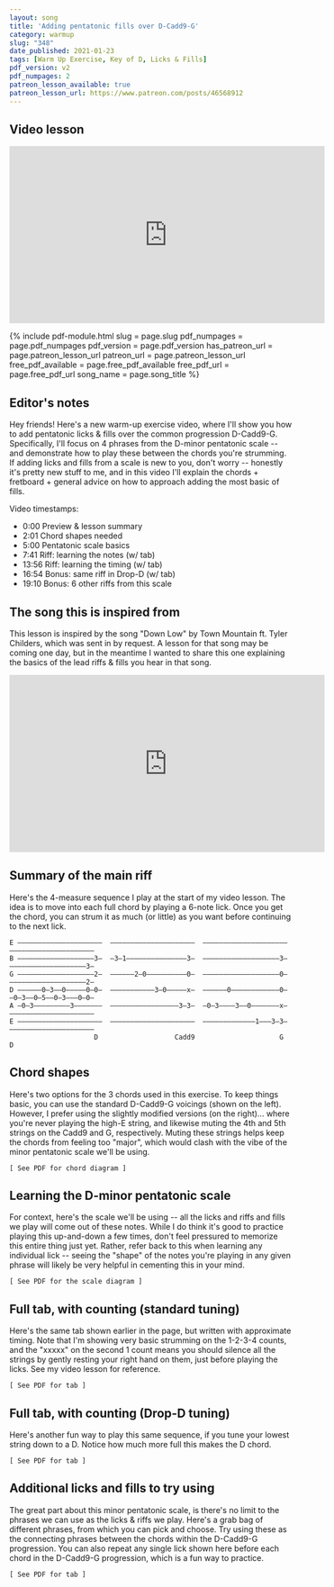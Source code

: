 ```yaml
---
layout: song
title: 'Adding pentatonic fills over D-Cadd9-G'
category: warmup
slug: "348"
date_published: 2021-01-23
tags: [Warm Up Exercise, Key of D, Licks & Fills]
pdf_version: v2
pdf_numpages: 2
patreon_lesson_available: true
patreon_lesson_url: https://www.patreon.com/posts/46568912
---
```




## Video lesson

<iframe width="560" height="315" src="https://www.youtube.com/embed/EeWS6jYwpiE" frameborder="0" allow="accelerometer; autoplay; encrypted-media; gyroscope; picture-in-picture" allowfullscreen></iframe>

{% include pdf-module.html slug = page.slug pdf_numpages = page.pdf_numpages pdf_version = page.pdf_version has_patreon_url = page.patreon_lesson_url patreon_url = page.patreon_lesson_url free_pdf_available = page.free_pdf_available free_pdf_url = page.free_pdf_url song_name = page.song_title %}

## Editor's notes

Hey friends! Here's a new warm-up exercise video, where I'll show you how to add pentatonic licks & fills over the common progression D-Cadd9-G. Specifically, I'll focus on 4 phrases from the D-minor pentatonic scale -- and demonstrate how to play these between the chords you're strumming. If adding licks and fills from a scale is new to you, don't worry -- honestly it's pretty new stuff to me, and in this video I'll explain the chords + fretboard + general advice on how to approach adding the most basic of fills.

Video timestamps:

- 0:00 Preview & lesson summary
- 2:01 Chord shapes needed
- 5:00 Pentatonic scale basics
- 7:41 Riff: learning the notes (w/ tab)
- 13:56 Riff: learning the timing (w/ tab)
- 16:54 Bonus: same riff in Drop-D (w/ tab)
- 19:10 Bonus: 6 other riffs from this scale

## The song this is inspired from

This lesson is inspired by the song "Down Low" by Town Mountain ft. Tyler Childers, which was sent in by request. A lesson for that song may be coming one day, but in the meantime I wanted to share this one explaining the basics of the lead riffs & fills you hear in that song.
<!-- https://www.youtube.com/watch?v=Z2a1W-htfoA -->

<iframe width="560" height="315" src="https://www.youtube.com/embed/Z2a1W-htfoA" frameborder="0" allow="accelerometer; autoplay; encrypted-media; gyroscope; picture-in-picture" allowfullscreen></iframe>

## Summary of the main riff

Here's the 4-measure sequence I play at the start of my video lesson. The idea is to move into each full chord by playing a 6-note lick. Once you get the chord, you can strum it as much (or little) as you want before continuing to the next lick.

    E –––––––––––––––––––––  –––––––––––––––––––––  –––––––––––––––––––––  –––––––––––––––––––––
    B –––––––––––––––––––3–  –3–1–––––––––––––––3–  –––––––––––––––––––3–  –––––––––––––––––––3–
    G –––––––––––––––––––2–  ––––––2–0––––––––––0–  –––––––––––––––––––0–  –––––––––––––––––––2–
    D ––––––0–3––0–––––0–0–  –––––––––––3–0–––––x–  ––––––0––––––––––––0–  –0–3––0–5––0–3–––0–0–
    A –0–3–––––––––3–––––––  –––––––––––––––––3–3–  –0–3––––3––0–––––––x–  –––––––––––––––––––––
    E –––––––––––––––––––––  –––––––––––––––––––––  –––––––––––––1–––3–3–  –––––––––––––––––––––
                         D                   Cadd9                     G                      D  

## Chord shapes

Here's two options for the 3 chords used in this exercise. To keep things basic, you can use the standard D-Cadd9-G voicings (shown on the left). However, I prefer using the slightly modified versions (on the right)... where you're never playing the high-E string, and likewise muting the 4th and 5th strings on the Cadd9 and G, respectively. Muting these strings helps keep the chords from feeling too "major", which would clash with the vibe of the minor pentatonic scale we'll be using.

    [ See PDF for chord diagram ]

## Learning the D-minor pentatonic scale

For context, here's the scale we'll be using -- all the licks and riffs and fills we play will come out of these notes. While I do think it's good to practice playing this up-and-down a few times, don't feel pressured to memorize this entire thing just yet. Rather, refer back to this when learning any individual lick -- seeing the "shape" of the notes you're playing in any given phrase will likely be very helpful in cementing this in your mind.

    [ See PDF for the scale diagram ]


## Full tab, with counting (standard tuning)

Here's the same tab shown earlier in the page, but written with approximate timing. Note that I'm showing very basic strumming on the 1-2-3-4 counts, and the "xxxxx" on the second 1 count means you should silence all the strings by gently resting your right hand on them, just before playing the licks. See my video lesson for reference.

    [ See PDF for tab ]

<!-- E ||––––––––––––––––––––––––––––––––––|–––––––––––––––––––––––––––––––––––|–
B ||––––––3–––––––3–––x–3–1–––––––––––|––––––3–––––––3–––x––––––––––––––––|–
G ||––––––2–––––––2–––x–––––2–0–––––––|––––––0–––––––0–––x––––––––––––––––|–
D ||––0–––0–––0–––0–––x–––––––––3–0–––|––-–––x–––––––x–––x–––––0––––––––––|–
A ||––––––––––––––––––––––––––––––––––|––3–––3–––3–––3–––x–0–3–––3–0––––––|–
E ||––––––––––––––––––––––––––––––––––|––––––––––––––––––––––––––––––1––––|–  
          D                                Cadd9                              
      1 + 2 + 3 + 4 + 1 + 2 + 3 + 4 +    1 + 2 + 3 + 4 + 1 + 2 + 3 + 4 +     

  –|––––––––––––––––––––––––––––––––––|–––––––––––––––––––––––––––––––––––||
  –|––––––3–––––––3–––x–––––––––––––––|––––––3–––––––3–––x––––––––––––––––||
  –|––––––0–––––––0–––x–––––––––––––––|––––––2–––––––2–––x––––––––––––––––||
  –|––––––0–––––––0–––x–0–3–0–5–0–3–––|––0–––0–––0–––0–––x–––––0–3–0––––––||
  –|––––––x–––––––x–––x–––––––––––––––|––––––––––––––––––––0–3–––––––3––––||
  –|––3–––3–––3–––3–––x–––––––––––––––|–––––––––––––––––––––––––––––––––––||
          G                                  D
      1 + 2 + 3 + 4 + 1 + 2 + 3 + 4 +    1 + 2 + 3 + 4 + 1 + 2 + 3 + 4 +   -->


## Full tab, with counting (Drop-D tuning)

Here's another fun way to play this same sequence, if you tune your lowest string down to a D. Notice how much more full this makes the D chord.

    [ See PDF for tab ]

<!-- E ||––––––––––––––––––––––––––––––––––|–––––––––––––––––––––––––––––––––––|–
B ||––––––3–––––––3–––x–3–1–––––––––––|––––––3–––––––3–––x––––––––––––––––|–
G ||––––––2–––––––2–––x–––––2–0–––––––|––––––0–––––––0–––x––––––––––––––––|–
D ||––––––0–––––––0–––x–––––––––3–0–––|––-–––x–––––––x–––x–––––0––––––––––|–
A ||––––––0–––––––0–––x–––––––––––––––|––3–––3–––3–––3–––x–0–3–––3–0––––––|–
D ||––0–––0–––0–––0–––x–––––––––––––––|––––––––––––––––––––––––––––––3––––|–  
          D                                Cadd9                              
      1 + 2 + 3 + 4 + 1 + 2 + 3 + 4 +    1 + 2 + 3 + 4 + 1 + 2 + 3 + 4 +     

  –|––––––––––––––––––––––––––––––––––|–––––––––––––––––––––––––––––––––––||
  –|––––––3–––––––3–––x–––––––––––––––|––––––3–––––––3–––x––––––––––––––––||
  –|––––––0–––––––0–––x–––––––––––––––|––––––2–––––––2–––x––––––––––––––––||
  –|––––––0–––––––0–––x–––––––––––––––|––––––0–––––––0–––x–––––0–3–0––––––||
  –|––––––x–––––––x–––x–––––––––––––––|––––––0–––––––0–––x–0–3–––––––3––––||
  –|––5–––5–––5–––5–––x–0–3–0–5–0–3–––|––0–––0–––0–––0–––x––––––––––––––––||
          G                                  D
      1 + 2 + 3 + 4 + 1 + 2 + 3 + 4 +    1 + 2 + 3 + 4 + 1 + 2 + 3 + 4 +   -->

## Additional licks and fills to try using

The great part about this minor pentatonic scale, is there's no limit to the phrases we can use as the licks & riffs we play. Here's a grab bag of different phrases, from which you can pick and choose. Try using these as the connecting phrases between the chords within the D-Cadd9-G progression. You can also repeat any single lick shown here before each chord in the D-Cadd9-G progression, which is a fun way to practice.

    [ See PDF for tab ]
